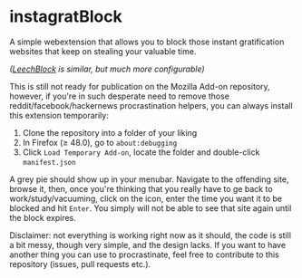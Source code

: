 # instagratBlock
A simple webextension that allows you to block those instant gratification websites that keep on stealing your valuable time. 

*([LeechBlock](http://www.proginosko.com/leechblock/) is similar, but much more configurable)*

This is still not ready for publication on the Mozilla Add-on repository, however, if you're in such desperate need to remove those reddit/facebook/hackernews procrastination helpers, you can always install this extension temporarily:

1. Clone the repository into a folder of your liking
2. In Firefox (≥ 48.0), go to `about:debugging`
3. Click `Load Temporary Add-on`, locate the folder and double-click `manifest.json`

A grey pie should show up in your menubar. Navigate to the offending site, browse it, then, once you're thinking that you really have to ge back to work/study/vacuuming, click on the icon, enter the time you want it to be blocked and hit `Enter`. You simply will not be able to see that site again until the block expires.

Disclaimer: not everything is working right now as it should, the code is still a bit messy, though very simple, and the design lacks. If you want to have another thing you can use to procrastinate, feel free to contribute to this repository (issues, pull requests etc.).
